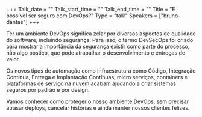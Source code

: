 +++
Talk_date = ""
Talk_start_time = ""
Talk_end_time = ""
Title = "É possível ser seguro com DevOps?"
Type = "talk"
Speakers = ["bruno-dantas"]
+++

Ter um ambiente DevOps significa zelar por diversos aspectos de qualidade do software, incluindo segurança. Para isso, o termo DevSecOps foi criado para mostrar a importância da segurança existir como parte do processo, não algo postiço, que pode atrapalhar o desenvolvimento e entregas de valor. 

Os novos tipos de automação como Infraestrutura como Código, Integração Contínua, Entrega e Implantação Contínuas, micro serviços, containers e plataformas de serviço na nuvem acabam ajudando a criar sistemas seguros por padrão e por design. 

Vamos conhecer como proteger o nosso ambiente DevOps, sem precisar atrasar deploys, cancelar histórias e ainda manter nossos clientes felizes.